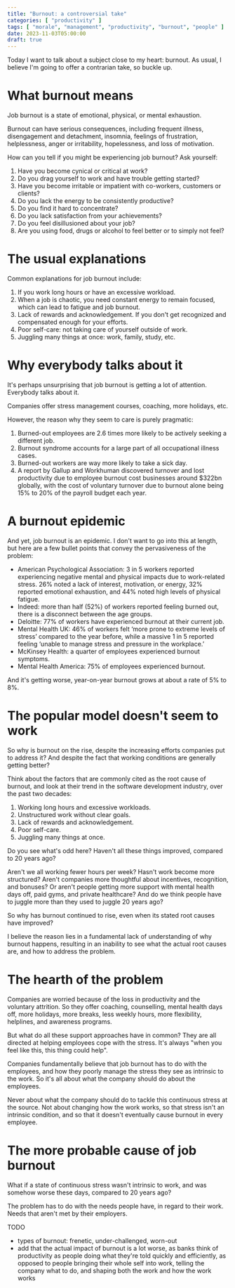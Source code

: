 ```yaml
---
title: "Burnout: a controversial take"
categories: [ "productivity" ]
tags: [ "morale", "management", "productivity", "burnout", "people" ]
date: 2023-11-03T05:00:00
draft: true
---
```


Today I want to talk about a subject close to my heart: burnout. As usual, I believe I'm going to offer a contrarian take, so buckle up.

# What burnout means

Job burnout is a state of emotional, physical, or mental exhaustion.

Burnout can have serious consequences, including frequent illness, disengagement and detachment, insomnia, feelings of frustration, helplessness, anger or irritability, hopelessness, and loss of motivation.

How can you tell if you might be experiencing job burnout? Ask yourself:

1. Have you become cynical or critical at work?
2. Do you drag yourself to work and have trouble getting started?
3. Have you become irritable or impatient with co-workers, customers or clients?
4. Do you lack the energy to be consistently productive?
5. Do you find it hard to concentrate?
6. Do you lack satisfaction from your achievements?
7. Do you feel disillusioned about your job?
8. Are you using food, drugs or alcohol to feel better or to simply not feel?

# The usual explanations

Common explanations for job burnout include:

1. If you work long hours or have an excessive workload.
2. When a job is chaotic, you need constant energy to remain focused, which can lead to fatigue and job burnout.
3. Lack of rewards and acknowledgement. If you don't get recognized and compensated enough for your efforts. 
4. Poor self-care: not taking care of yourself outside of work.
5. Juggling many things at once: work, family, study, etc.

# Why everybody talks about it

It's perhaps unsurprising that job burnout is getting a lot of attention. Everybody talks about it.

Companies offer stress management courses, coaching, more holidays, etc.

However, the reason why they seem to care is purely pragmatic:

1. Burned-out employees are 2.6 times more likely to be actively seeking a different job.
2. Burnout syndrome accounts for a large part of all occupational illness cases.
3. Burned-out workers are way more likely to take a sick day.
4. A report by Gallup and Workhuman discovered turnover and lost productivity due to employee burnout cost businesses around $322bn globally, with the cost of voluntary turnover due to burnout alone being 15% to 20% of the payroll budget each year.

# A burnout epidemic

And yet, job burnout is an epidemic. I don't want to go into this at length, but here are a few bullet points that convey the pervasiveness of the problem:

- American Psychological Association: 3 in 5 workers reported experiencing negative mental and physical impacts due to work-related stress. 26% noted a lack of interest, motivation, or energy, 32% reported emotional exhaustion, and 44% noted high levels of physical fatigue.
- Indeed: more than half (52%) of workers reported feeling burned out, there is a disconnect between the age groups.
- Deloitte: 77% of workers have experienced burnout at their current job.
- Mental Health UK: 46% of workers felt ‘more prone to extreme levels of stress’ compared to the year before, while a massive 1 in 5 reported feeling ‘unable to manage stress and pressure in the workplace.’
- McKinsey Health: a quarter of employees experienced burnout symptoms.
- Mental Health America: 75% of employees experienced burnout.

And it's getting worse, year-on-year burnout grows at about a rate of 5% to 8%.

# The popular model doesn't seem to work

So why is burnout on the rise, despite the increasing efforts companies put to address it? And despite the fact that working conditions are generally getting better?

Think about the factors that are commonly cited as the root cause of burnout, and look at their trend in the software development industry, over the past two decades:

1. Working long hours and excessive workloads.
2. Unstructured work without clear goals.
3. Lack of rewards and acknowledgement. 
4. Poor self-care. 
5. Juggling many things at once.

Do you see what's odd here? Haven't all these things improved, compared to 20 years ago? 

Aren't we all working fewer hours per week? Hasn't work become more structured? Aren't companies more thoughtful about incentives, recognition, and bonuses? Or aren't people getting more support with mental health days off, paid gyms, and private healthcare? And do we think people have to juggle more than they used to juggle 20 years ago?

So why has burnout continued to rise, even when its stated root causes have improved?

I believe the reason lies in a fundamental lack of understanding of why burnout happens, resulting in an inability to see what the actual root causes are, and how to address the problem.

# The hearth of the problem

Companies are worried because of the loss in productivity and the voluntary attrition. So they offer coaching, counselling, mental health days off, more holidays, more breaks, less weekly hours, more flexibility, helplines, and awareness programs.

But what do all these support approaches have in common? They are all directed at helping employees cope with the stress. It's always "when you feel like this, this thing could help". 

Companies fundamentally believe that job burnout has to do with the employees, and how they poorly manage the stress they see as intrinsic to the work. So it's all about what the company should do about the employees.

Never about what the company should do to tackle this continuous stress at the source. Not about changing how the work works, so that stress isn't an intrinsic condition, and so that it doesn't eventually cause burnout in every employee.

# The more probable cause of job burnout

What if a state of continuous stress wasn't intrinsic to work, and was somehow worse these days, compared to 20 years ago?

The problem has to do with the needs people have, in regard to their work. Needs that aren't met by their employers.



TODO

- types of burnout: frenetic, under-challenged, worn-out
- add that the actual impact of burnout is a lot worse, as banks think of productivity as people doing what they're told quickly and efficiently, as opposed to people bringing their whole self into work, telling the company what to do, and shaping both the work and how the work works